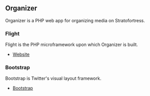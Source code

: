 ## Organizer

Organizer is a PHP web app for organizing media on Stratofortress.

### Flight

Flight is the PHP microframework upon which Organizer is built.

* [Website](http://flightphp.com/)

### Bootstrap

Bootstrap is Twitter's visual layout framework.

* [Bootstrap](http://twitter.github.com/bootstrap/)
